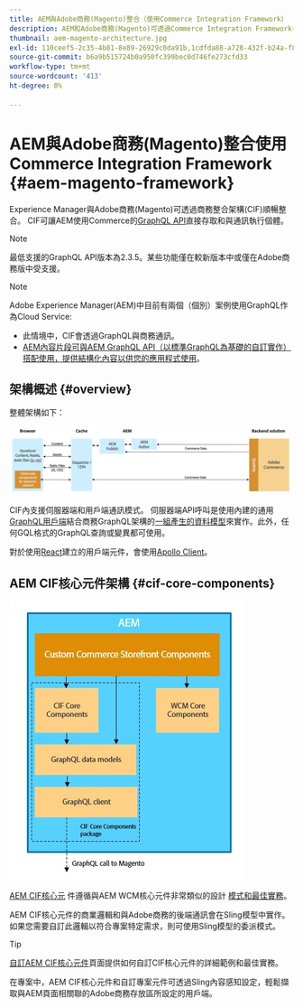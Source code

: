 ```yaml
---
title: AEM與Adobe商務(Magento)整合（使用Commerce Integration Framework）
description: AEM和Adobe商務(Magento)可透過Commerce Integration Framework(CIF)順暢地整合。 CIF可讓AEM存取Magento執行個體，並透過GraphQL與Magento通訊。 此外，AEM作者也可使用產品和類別選擇器，以及產品主控台來瀏覽從Magento依需求擷取的產品和類別資料。 此外，CIF提供現成可加速商業項目的店面。
thumbnail: aem-magento-architecture.jpg
exl-id: 110ceef5-2c35-4b81-8e89-26929c0da91b,1cdfda88-a728-432f-b24a-f81347572bcf
source-git-commit: b6a9b515724b0a950fc399bec0d746fe273cfd33
workflow-type: tm+mt
source-wordcount: '413'
ht-degree: 0%

---
```


# AEM與Adobe商務(Magento)整合使用Commerce Integration Framework {#aem-magento-framework}

Experience Manager與Adobe商務(Magento)可透過商務整合架構(CIF)順暢整合。 CIF可讓AEM使用Commerce的[GraphQL API](https://devdocs.magento.com/guides/v2.4/graphql/)直接存取和與通訊執行個體。

>[!NOTE]
>
> 最低支援的GraphQL API版本為2.3.5。某些功能僅在較新版本中或僅在Adobe商務版中受支援。

>[!NOTE]
>
>Adobe Experience Manager(AEM)中目前有兩個（個別）案例使用GraphQL作為Cloud Service:
>
>* 此情境中，CIF會透過GraphQL與商務通訊。
>* [AEM內容片段可與AEM GraphQL API（以標準GraphQL為基礎的自訂實作）搭配使用，提供結構化內容以供您的應用程式使用](/help/assets/content-fragments/graphql-api-content-fragments.md)。


## 架構概述 {#overview}

整體架構如下：

![CIF架構概觀](../assets/AEM_Magento_Architecture.png)

CIF內支援伺服器端和用戶端通訊模式。
伺服器端API呼叫是使用內建的通用[GraphQL用戶端](https://github.com/adobe/commerce-cif-graphql-client)結合商務GraphQL架構的[一組產生的資料模型](https://github.com/adobe/commerce-cif-magento-graphql)來實作。此外，任何GQL格式的GraphQL查詢或變異都可使用。

對於使用[React](https://reactjs.org/)建立的用戶端元件，會使用[Apollo Client](https://www.apollographql.com/docs/react/)。

## AEM CIF核心元件架構 {#cif-core-components}

![AEM CIF核心元件架構](../assets/cif-component-architecture.jpg)

[AEM CIF核心元](https://github.com/adobe/aem-core-cif-components) 件遵循與AEM WCM核心元件非常類似的設計 [模式和最佳實務](https://github.com/adobe/aem-core-wcm-components)。

AEM CIF核心元件的商業邏輯和與Adobe商務的後端通訊會在Sling模型中實作。 如果您需要自訂此邏輯以符合專案特定需求，則可使用Sling模型的委派模式。

>[!TIP]
>
>[自訂AEM CIF核心元件](../customizing/customize-cif-components.md)頁面提供如何自訂CIF核心元件的詳細範例和最佳實務。

在專案中，AEM CIF核心元件和自訂專案元件可透過Sling內容感知設定，輕鬆擷取與AEM頁面相關聯的Adobe商務存放區所設定的用戶端。
